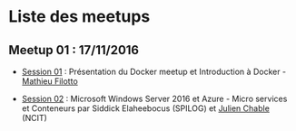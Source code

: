 # Liste des meetups

## Meetup 01 : 17/11/2016

- [Session 01](https://github.com/docker-noumea/meetup-S01E01) : Présentation du Docker meetup et Introduction à Docker - [Mathieu Filotto](https://github.com/mfilotto)

- [Session 02](https://github.com/docker-noumea/meetup-S01E02) : Microsoft Windows Server 2016 et Azure - Micro services et Conteneurs par Siddick Elaheebocus (SPILOG) et [Julien Chable](https://github.com/jchable) (NCIT)
